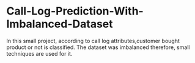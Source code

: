 # Call-Log-Prediction-With-Imbalanced-Dataset
In this small project, according to call log attributes,customer bought product or not is classified. The dataset was imbalanced therefore, small techniques are used for it.  
